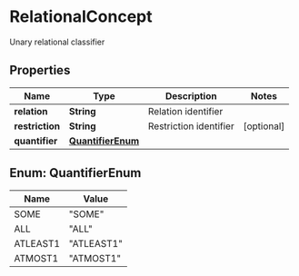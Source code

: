 

# RelationalConcept

Unary relational classifier
## Properties

Name | Type | Description | Notes
------------ | ------------- | ------------- | -------------
**relation** | **String** | Relation identifier | 
**restriction** | **String** | Restriction identifier |  [optional]
**quantifier** | [**QuantifierEnum**](#QuantifierEnum) |  | 



## Enum: QuantifierEnum

Name | Value
---- | -----
SOME | &quot;SOME&quot;
ALL | &quot;ALL&quot;
ATLEAST1 | &quot;ATLEAST1&quot;
ATMOST1 | &quot;ATMOST1&quot;



